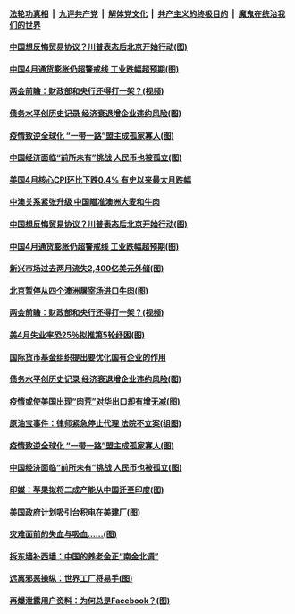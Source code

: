 

####  [法轮功真相](../../../../basic/blob/master/README.md?t=05130102) &nbsp;|&nbsp; [九评共产党](../../../../9ping.md/blob/master/README.md?t=05130102) &nbsp;|&nbsp; [解体党文化](../../../../jtdwh.md/blob/master/README.md?t=05130102)  &nbsp;|&nbsp; [共产主义的终极目的](../../../../gczydzjmd.md/blob/master/README.md?t=05130102) &nbsp;|&nbsp; [魔鬼在统治我们的世界](../../../../mgztzwmdsj.md/blob/master/README.md?t=05130102) 

#### [中国想反悔贸易协议？川普表态后北京开始行动(图)](../pages/p5/933043.md?t=05130102) 

#### [中国4月通货膨胀仍超警戒线 工业跌幅超预期(图)](../pages/p5/933023.md?t=05130102) 

#### [两会前瞻：财政部和央行还得打一架？(视频)](../pages/p5/932941.md?t=05130102) 

#### [债务水平创历史记录 经济衰退增企业违约风险(图)](../pages/p5/932947.md?t=05130102) 

#### [疫情致逆全球化 “一带一路”盟主成孤家寡人(图)](../pages/p5/932913.md?t=05130102) 

#### [中国经济面临“前所未有”挑战 人民币也被孤立(图)](../pages/p5/932894.md?t=05130102) 

#### [美国4月核心CPI环比下跌0.4% 有史以来最大月跌幅](../pages/p5/933055.md?t=05130102) 

#### [中澳关系紧张升级 中国瞄准澳洲大麦和牛肉](../pages/p5/933049.md?t=05130102) 

#### [中国想反悔贸易协议？川普表态后北京开始行动(图)](../pages/p5/933043.md?t=05130102) 

#### [中国4月通货膨胀仍超警戒线 工业跌幅超预期(图)](../pages/p5/933023.md?t=05130102) 

#### [新兴市场过去两月流失2,400亿美元外储(图)](../pages/p5/933011.md?t=05130102) 

#### [北京暂停从四个澳洲屠宰场进口牛肉(图)](../pages/p5/933007.md?t=05130102) 

#### [两会前瞻：财政部和央行还得打一架？(视频)](../pages/p5/932941.md?t=05130102) 

#### [美4月失业率恐25％拟推第5轮纾困(图)](../pages/p5/932977.md?t=05130102) 

#### [国际货币基金组织提出要优化国有企业的作用](../pages/p5/932973.md?t=05130102) 

#### [债务水平创历史记录 经济衰退增企业违约风险(图)](../pages/p5/932947.md?t=05130102) 

#### [疫情或使美国出现“肉荒”对华出口却有增无减(图)](../pages/p5/932968.md?t=05130102) 

#### [原油宝事件：律师紧急停止代理 法院不立案(组图)](../pages/p5/932932.md?t=05130102) 

#### [疫情致逆全球化 “一带一路”盟主成孤家寡人(图)](../pages/p5/932913.md?t=05130102) 

#### [中国经济面临“前所未有”挑战 人民币也被孤立(图)](../pages/p5/932894.md?t=05130102) 

#### [印媒：苹果拟将二成产能从中国迁至印度(图)](../pages/p5/932903.md?t=05130102) 

#### [美国政府计划吸引台积电在美建厂(图)](../pages/p5/932885.md?t=05130102) 

#### [灾难面前的失血与吸血……(图)](../pages/p5/932839.md?t=05130102) 

#### [拆东墙补西墙：中国的养老金正“南金北调”](../pages/p5/932842.md?t=05130102) 

#### [远离邪恶操纵：世界工厂将易手(图)](../pages/p5/932851.md?t=05130102) 

#### [再爆泄露用户资料：为何总是Facebook？(图)](../pages/p5/932838.md?t=05130102) 

